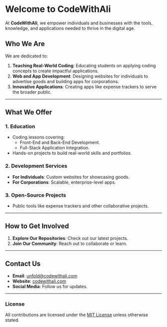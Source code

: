 # Welcome to CodeWithAli

At **CodeWithAli**, we empower individuals and businesses with the tools, knowledge, and applications needed to thrive in the digital age.

## Who We Are
We are dedicated to:

1. **Teaching Real-World Coding**: Educating students on applying coding concepts to create impactful applications.
2. **Web and App Development**: Designing websites for individuals to advertise goods and building apps for corporations.
3. **Innovative Applications**: Creating apps like expense trackers to serve the broader public.

---

## What We Offer

### **1. Education**
- Coding lessons covering:
  - Front-End and Back-End Development.
  - Full-Stack Application Integration.
- Hands-on projects to build real-world skills and portfolios.

### **2. Development Services**
- **For Individuals**: Custom websites for showcasing goods.
- **For Corporations**: Scalable, enterprise-level apps.

### **3. Open-Source Projects**
- Public tools like expense trackers and other collaborative projects.

---

## How to Get Involved
1. **Explore Our Repositories**: Check out our latest projects.
2. **Join Our Community**: Reach out to collaborate or learn.

---

## Contact Us
- **Email**: [unfold@codewithali.com](mailto:unfold@codewithali.com)
- **Website**: [codewithali.com](https://codewithali.com/)
- **Social Media**: Follow us for updates.

---

### License
All contributions are licensed under the [MIT License](LICENSE) unless otherwise stated.
